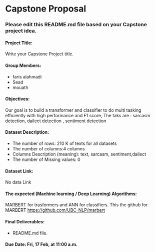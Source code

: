 # Capstone Proposal


### Please edit this README.md file based on your Capstone project idea.

#### Project Title:
Write your Capstone Project title.

#### Group Members:
- faris alahmadi
- Sead
- mouath

#### Objectives:
Our goal is to build a transformer and classifier to do multi tasking efficiently with high performance and F1 score,
The taks are : sarcasm detection, dailect detection , sentiment detection
#### Dataset Description:
- The number of rows: 210 K of texts for all datasets
- The number of columns:4 columns
- Columns Description (meaning): text, sarcasm, sentiment,dailect
- The number of Missing values: 0

#### Dataset Link:
No data Link

#### The expected (Machine learning / Deep Learning) Algorithms:
MARBERT for trasformers and ANN for classifiers.
This the github for MARBERT
https://github.com/UBC-NLP/marbert

#### Final Deliverables:
- README.md file.


#### Due Date: Fri, 17 Feb, at 11:00 a.m.
